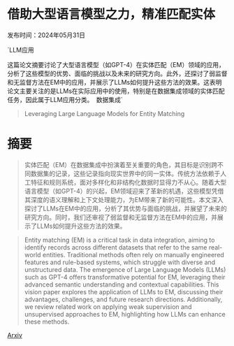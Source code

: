 # 借助大型语言模型之力，精准匹配实体

发布时间：2024年05月31日

`LLM应用

这篇论文摘要讨论了大型语言模型（如GPT-4）在实体匹配（EM）领域的应用，分析了这些模型的优势、面临的挑战以及未来的研究方向。此外，还探讨了弱监督和无监督方法在EM中的应用，并展示了LLMs如何提升这些方法的效果。这表明论文主要关注的是LLMs在实际应用中的使用，特别是在数据集成领域的实体匹配任务，因此属于LLM应用分类。` `数据集成`

> Leveraging Large Language Models for Entity Matching

# 摘要

> 实体匹配（EM）在数据集成中扮演着至关重要的角色，其目标是识别跨不同数据集的记录，这些记录指向现实世界中的同一实体。传统方法依赖于人工特征和规则系统，面对多样化和非结构化数据时显得力不从心。随着大型语言模型（如GPT-4）的兴起，EM领域迎来了革新的机遇，这些模型凭借其深度的语义理解和上下文处理能力，为EM带来了新的可能性。本文深入探讨了LLMs在EM中的应用，分析了其优势与面临的挑战，并展望了未来的研究方向。同时，我们还审视了弱监督和无监督方法在EM中的应用，并展示了LLMs如何提升这些方法的效果。

> Entity matching (EM) is a critical task in data integration, aiming to identify records across different datasets that refer to the same real-world entities. Traditional methods often rely on manually engineered features and rule-based systems, which struggle with diverse and unstructured data. The emergence of Large Language Models (LLMs) such as GPT-4 offers transformative potential for EM, leveraging their advanced semantic understanding and contextual capabilities. This vision paper explores the application of LLMs to EM, discussing their advantages, challenges, and future research directions. Additionally, we review related work on applying weak supervision and unsupervised approaches to EM, highlighting how LLMs can enhance these methods.

[Arxiv](https://arxiv.org/abs/2405.20624)